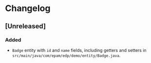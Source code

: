 # Changelog

## [Unreleased]
### Added
- `Badge` entity with `id` and `name` fields, including getters and setters in `src/main/java/com/epam/edp/demo/entity/Badge.java`.